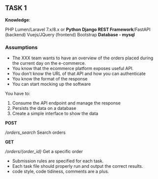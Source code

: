 ## TASK 1

**Knowledge**:

PHP Lumen/Laravel 7.x/8.x or **Python Django REST Framework**/FastAPI (backend)
Vuejs/JQuery (frontend)
Bootstrap
**Database - mysql**

### Assumptions

 
- The XXX team wants to have an overview of the orders placed during the current day on the e-commerce.
- You know that the ecommerce platform exposes useful API.
- You don’t know the URL of that API and how you can authenticate
- You know the format of the response
- You can start mocking up the software  

You have to:

1) Consume the API endpoint and manage the response
2) Persists the data on a database
3) Create a simple interface to show the data


**POST**

*/orders_search*  Search orders

**GET**

*/orders/{order_id}* Get a specific order


-   Submission rules are specified for each task.
-   Each task file should properly run and output the correct results.
-   code style, code tidiness, comments are a plus.